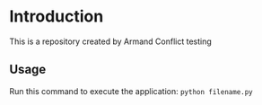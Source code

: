 # Introduction
This is a repository created by Armand
Conflict testing
## Usage
Run this command to execute the application:
`python filename.py`
